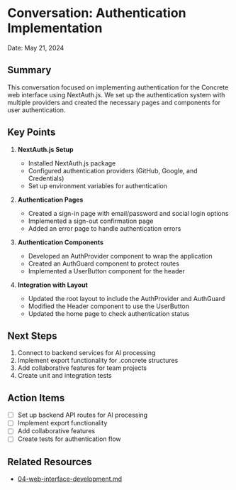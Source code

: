 # Conversation: Authentication Implementation

Date: May 21, 2024

## Summary

This conversation focused on implementing authentication for the Concrete web interface using NextAuth.js. We set up the authentication system with multiple providers and created the necessary pages and components for user authentication.

## Key Points

1. **NextAuth.js Setup**
   - Installed NextAuth.js package
   - Configured authentication providers (GitHub, Google, and Credentials)
   - Set up environment variables for authentication

2. **Authentication Pages**
   - Created a sign-in page with email/password and social login options
   - Implemented a sign-out confirmation page
   - Added an error page to handle authentication errors

3. **Authentication Components**
   - Developed an AuthProvider component to wrap the application
   - Created an AuthGuard component to protect routes
   - Implemented a UserButton component for the header

4. **Integration with Layout**
   - Updated the root layout to include the AuthProvider and AuthGuard
   - Modified the Header component to use the UserButton
   - Updated the home page to check authentication status

## Next Steps

1. Connect to backend services for AI processing
2. Implement export functionality for .concrete structures
3. Add collaborative features for team projects
4. Create unit and integration tests

## Action Items

- [ ] Set up backend API routes for AI processing
- [ ] Implement export functionality
- [ ] Add collaborative features
- [ ] Create tests for authentication flow

## Related Resources

- [04-web-interface-development.md](../milestones/04-web-interface-development.md) 